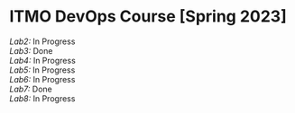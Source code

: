 # ITMO DevOps Course [Spring 2023]

*Lab2:* In Progress  
*Lab3:* Done  
*Lab4:* In Progress  
*Lab5:* In Progress  
*Lab6:* In Progress  
*Lab7:* Done  
*Lab8:* In Progress  